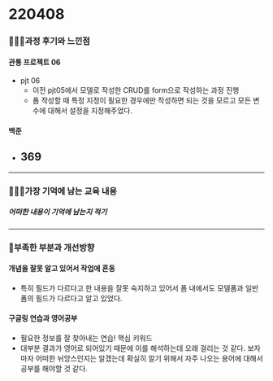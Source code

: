 # 220408

### 👨🏼‍🏫과정 후기와 느낀점

#### 관통 프로젝트 06

- pjt 06
  - 이전 pjt05에서 모델로 작성한 CRUD를 form으로 작성하는 과정 진행
  - 폼 작성할 때 특정 지정이 필요한 경우에만 작성하면 되는 것을 모르고 모든 변수에 대해서 설정을 지정해주었다.



#### 백준

- 369
  - 

---

### 💁🏼‍♂️가장 기억에 남는 교육 내용

##### 어떠한 내용이 기억에 남는지 적기

---

### 💫부족한 부분과 개선방향

#### 개념을 잘못 알고 있어서 작업에 혼동

- 특히 필드가 다르다고 한 내용을 잘못 숙지하고 있어서 폼 내에서도 모델폼과 일반폼의 필드가 다르다고 알고 있었다.

#### 구글링 연습과 영어공부

- 필요한 정보를 잘 찾아내는 연습! 핵심 키워드
- 대부분 결과가 영어로 되어있기 때문에 이를 해석하는데 오래 걸리는 것 같다. 보자마자 어떠한 뉘앙스인지는 알겠는데 확실히 알기 위해서 자주 나오는 용어에 대해서 공부를 해야할 것 같다.

